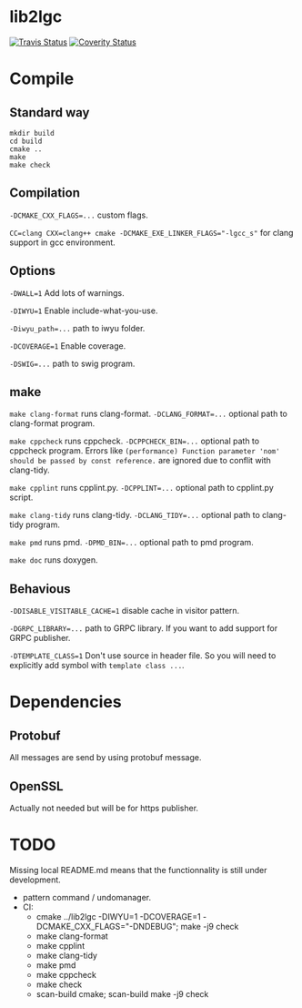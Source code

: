 # lib2lgc

[![Travis Status](https://travis-ci.org/bansan85/lib2lgc.svg?branch=master)](https://travis-ci.org/bansan85/lib2lgc)
[![Coverity Status](https://scan.coverity.com/projects/1279/badge.svg)](https://scan.coverity.com/projects/1279)

# Compile

## Standard way

```
mkdir build
cd build
cmake ..
make
make check
```

## Compilation

`-DCMAKE_CXX_FLAGS=...` custom flags.

`CC=clang CXX=clang++ cmake -DCMAKE_EXE_LINKER_FLAGS="-lgcc_s"` for clang support in gcc environment.

## Options

`-DWALL=1` Add lots of warnings.

`-DIWYU=1` Enable include-what-you-use.

`-Diwyu_path=...` path to iwyu folder.

`-DCOVERAGE=1` Enable coverage.

`-DSWIG=...` path to swig program.

## make
`make clang-format` runs clang-format. `-DCLANG_FORMAT=...` optional path to clang-format program.

`make cppcheck` runs cppcheck. `-DCPPCHECK_BIN=...` optional path to cppcheck program. Errors like `(performance) Function parameter 'nom' should be passed by const reference.` are ignored due to conflit with clang-tidy.

`make cpplint` runs cpplint.py. `-DCPPLINT=...` optional path to cpplint.py script.

`make clang-tidy` runs clang-tidy. `-DCLANG_TIDY=...` optional path to clang-tidy program.

`make pmd` runs pmd. `-DPMD_BIN=...` optional path to pmd program.

`make doc` runs doxygen.

## Behavious

`-DDISABLE_VISITABLE_CACHE=1` disable cache in visitor pattern.

`-DGRPC_LIBRARY=...` path to GRPC library. If you want to add support for GRPC publisher.

`-DTEMPLATE_CLASS=1` Don't use source in header file. So you will need to explicitly add symbol with `template class ...`.

# Dependencies

## Protobuf
All messages are send by using protobuf message.

## OpenSSL
Actually not needed but will be for https publisher.

# TODO
Missing local README.md means that the functionnality is still under development.

  - pattern command / undomanager.
  - CI:
    - cmake ../lib2lgc -DIWYU=1 -DCOVERAGE=1 -DCMAKE_CXX_FLAGS="-DNDEBUG"; make -j9 check
    - make clang-format
    - make cpplint
    - make clang-tidy
    - make pmd
    - make cppcheck
    - make check
    - scan-build cmake; scan-build make -j9 check
